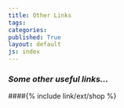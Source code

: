 ```yaml
---
title: Other Links
tags: 
categories: 
published: True
layout: default
js: index
---
```

### *Some other useful links...*

####{% include link/ext/shop %}
